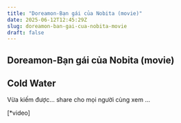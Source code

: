 ```yaml
---
title: "Doreamon-Bạn gái của Nobita (movie)"
date: 2025-06-12T12:45:29Z
slug: doreamon-ban-gai-cua-nobita-movie
draft: false
---
```


## Doreamon-Bạn gái của Nobita (movie)

## Cold Water

Vừa kiếm được... share cho mọi người cùng xem ...
 
[*video]